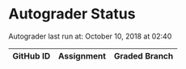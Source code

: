 # Autograder Status
Autograder last run at: October 10, 2018 at 02:40

| GitHub ID | Assignment | Graded Branch |
|-----------|------------|---------------|
